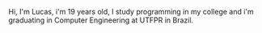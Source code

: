 Hi, I'm Lucas, i'm 19 years old, I study programming in my college and i'm graduating in Computer Engineering at UTFPR in Brazil. 

